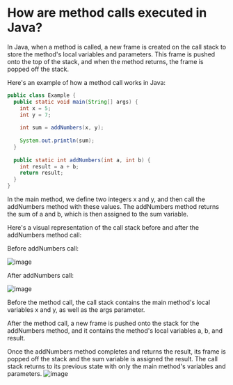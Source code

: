 # How are method calls executed in Java?

In Java, when a method is called, a new frame is created on the call stack to store the method's local variables and parameters. This frame is pushed onto the top of the stack, and when the method returns, the frame is popped off the stack.

Here's an example of how a method call works in Java:

```java
public class Example {
  public static void main(String[] args) {
    int x = 5;
    int y = 7;
    
    int sum = addNumbers(x, y);
    
    System.out.println(sum);
  }
  
  public static int addNumbers(int a, int b) {
    int result = a + b;
    return result;
  }
}
```
In the main method, we define two integers x and y, and then call the addNumbers method with these values. The addNumbers method returns the sum of a and b, which is then assigned to the sum variable.

Here's a visual representation of the call stack before and after the addNumbers method call:

Before addNumbers call:

![image](https://user-images.githubusercontent.com/45400093/230575378-4b7e936b-bbbd-4493-a4ce-3376af201606.png)

After addNumbers call:

![image](https://user-images.githubusercontent.com/45400093/230576155-368017ab-1262-4464-b089-69bde4c38246.png)

Before the method call, the call stack contains the main method's local variables x and y, as well as the args parameter.

After the method call, a new frame is pushed onto the stack for the addNumbers method, and it contains the method's local variables a, b, and result.

Once the addNumbers method completes and returns the result, its frame is popped off the stack and the sum variable is assigned the result. The call stack returns to its previous state with only the main method's variables and parameters.
![image](https://user-images.githubusercontent.com/45400093/230576385-ebe97cb9-d6e5-4b8c-b027-c75d75fb6795.png)
